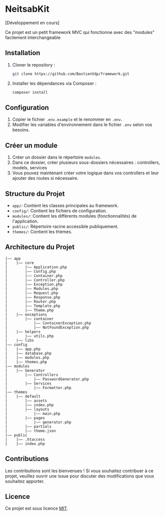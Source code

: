 # NeitsabKit

[Développement en cours]

Ce projet est un petit framework MVC qui fonctionne avec des "modules" facilement interchangeable

## Installation

1. Cloner le repository :

   ```bash
   git clone https://github.com/BastienVdp/framework.git
   ```

2. Installer les dépendances via Composer :

   ```bash
   composer install
   ```

## Configuration

1. Copier le fichier `.env.example` et le renommer en `.env`.
2. Modifier les variables d'environnement dans le fichier `.env` selon vos besoins.

## Créer un module

1. Créer un dossier dans le répertoire `modules`.
2. Dans ce dossier, créer plusieurs sous-dossiers nécessaires : controllers, models, services 
3. Vous pouvez maintenant créer votre logique dans vos controllers et leur ajouter des routes si nécessaire.

## Structure du Projet

- `app/`: Contient les classes principales au framework.
- `config/`: Contient les fichiers de configuration.
- `modules/`: Contient les différents modules (fonctionnalités) de l'application.
- `public/`: Répertoire racine accessible publiquement.
- `themes/`: Contient les thèmes.

## Architecture du Projet

```
|—— app
|    |—— core
|        |—— Application.php
|        |—— Config.php
|        |—— Container.php
|        |—— Controller.php
|        |—— Exception.php
|        |—— Modules.php
|        |—— Request.php
|        |—— Response.php
|        |—— Router.php
|        |—— Template.php
|        |—— Theme.php
|    |—— exceptions
|        |—— container
|            |—— ContainerException.php
|            |—— NotFoundException.php
|    |—— helpers
|        |—— utils.php
|    |—— libs
|—— config
|    |—— app.php
|    |—— database.php
|    |—— modules.php
|    |—— themes.php
|—— modules
|    |—— Generator
|        |—— Controllers
|            |—— PasswordGenerator.php
|        |—— Services
|            |—— Formatter.php
|—— themes
|    |—— default
|        |—— assets
|        |—— index.php
|        |—— layouts
|            |—— main.php
|        |—— pages
|            |—— generator.php
|        |—— partials
|        |—— theme.json
|—— public
|    |—— .htaccess
|    |—— index.php
```

## Contributions

Les contributions sont les bienvenues ! Si vous souhaitez contribuer à ce projet, veuillez ouvrir une issue pour discuter des modifications que vous souhaitez apporter.

## Licence

Ce projet est sous licence [MIT](LICENSE).
